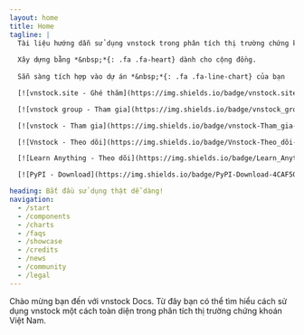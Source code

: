 ```yaml
---
layout: home
title: Home
tagline: |
  Tài liệu hướng dẫn sử dụng vnstock trong phân tích thị trường chứng khoán Việt Nam
  
  Xây dựng bằng *&nbsp;*{: .fa .fa-heart} dành cho cộng đồng.
  
  Sẵn sàng tích hợp vào dự án *&nbsp;*{: .fa .fa-line-chart} của bạn

  [![vnstock.site - Ghé thăm](https://img.shields.io/badge/vnstock.site-Ghé_thăm-4CAF50?style=for-the-badge&logo=www)](https://vnstock.site/)

  [![vnstock group - Tham gia](https://img.shields.io/badge/vnstock_group-Tham_gia-4CAF50?style=for-the-badge&logo=facebook)](https://www.facebook.com/groups/vnstock)

  [![vnstock - Tham gia](https://img.shields.io/badge/vnstock-Tham_gia-5865F2?style=for-the-badge&logo=Discord)](https://discord.gg/ruugCSWVCJ)

  [![Vnstock - Theo dõi](https://img.shields.io/badge/Vnstock-Theo_dõi-4CAF50?style=for-the-badge&logo=facebook)](https://www.facebook.com/vnstock.official)

  [![Learn Anything - Theo dõi](https://img.shields.io/badge/Learn_Anything-Theo_dõi-4CAF50?style=for-the-badge&logo=youtube)](https://www.youtube.com/@learn_anything_az)

  [![PyPI - Download](https://img.shields.io/badge/PyPI-Download-4CAF50?style=for-the-badge&logo=pypi)](https://pypi.org/project/vnstock/)

heading: Bắt đầu sử dụng thật dễ dàng!
navigation:
  - /start
  - /components
  - /charts
  - /faqs
  - /showcase
  - /credits
  - /news
  - /community
  - /legal
---
```


Chào mừng bạn đến với vnstock Docs.
Từ đây bạn có thể tìm hiểu cách sử dụng vnstock một cách toàn diện trong phân tích thị trường chứng khoán Việt Nam.

<!-- <div class="cta-container">

[*&nbsp;*{: .fa .fa-cloud-download} Download Now][PRETTYDOCS]{: .btn .btn-primary .btn-cta}
[*&nbsp;*{: .fa .fa-github} Use in GitHub Pages][GHPAGES]{: .btn .btn-green .btn-primary .btn-cta}

</div> -->

<!-- [PRETTYDOCS]: https://themes.3rdwavemedia.com/website-templates/prettydocs-free-bootstrap-theme-developers-and-startups/
[GHPAGES]: https://github.com/LeakyAbstractions/pretty-docs/tree/gh-pages -->
